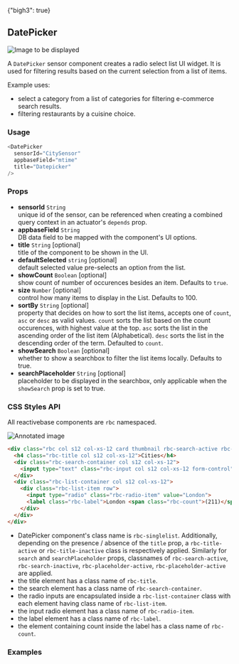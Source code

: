 {"bigh3": true}

## DatePicker

![Image to be displayed](https://i.imgur.com/HnZexE9.png)

A `DatePicker` sensor component creates a radio select list UI widget. It is used for filtering results based on the current selection from a list of items.

Example uses:
* select a category from a list of categories for filtering e-commerce search results.
* filtering restaurants by a cuisine choice.

### Usage

```js
<DatePicker
  sensorId="CitySensor"
  appbaseField="mtime"
  title="Datepicker"
/>
```

### Props

- **sensorId** `String`  
    unique id of the sensor, can be referenced when creating a combined query context in an actuator's `depends` prop.  
- **appbaseField** `String`  
    DB data field to be mapped with the component's UI options.
- **title** `String` [optional]  
    title of the component to be shown in the UI.
- **defaultSelected** `string` [optional]  
    default selected value pre-selects an option from the list.
- **showCount** `Boolean` [optional]  
    show count of number of occurences besides an item. Defaults to `true`.
- **size** `Number` [optional]  
    control how many items to display in the List. Defaults to 100.
-  **sortBy** `String` [optional]  
    property that decides on how to sort the list items, accepts one of `count`, `asc` or `desc` as valid values. `count` sorts the list based on the count occurences, with highest value at the top. `asc` sorts the list in the ascending order of the list item (Alphabetical). `desc` sorts the list in the descending order of the term. Defaulted to `count`.
- **showSearch** `Boolean` [optional]  
    whether to show a searchbox to filter the list items locally. Defaults to true.
- **searchPlaceholder** `String` [optional]  
    placeholder to be displayed in the searchbox, only applicable when the `showSearch` prop is set to true.


### CSS Styles API

All reactivebase components are `rbc` namespaced.

![Annotated image](https://i.imgur.com/AzznksP.png)

```html
<div class="rbc col s12 col-xs-12 card thumbnail rbc-search-active rbc-title-active rbc-placeholder-active rbc-singlelist">
  <h4 class="rbc-title col s12 col-xs-12">Cities</h4>
  <div class="rbc-search-container col s12 col-xs-12">
    <input type="text" class="rbc-input col s12 col-xs-12 form-control" value="" placeholder="Search City">
  </div>
  <div class="rbc-list-container col s12 col-xs-12">
    <div class="rbc-list-item row">
      <input type="radio" class="rbc-radio-item" value="London">
      <label class="rbc-label">London <span class="rbc-count">(211)</span></label>
    </div>
  </div>
</div>
```

* DatePicker component's class name is `rbc-singlelist`. Additionally, depending on the presence / absence of the `title` prop, a `rbc-title-active` or `rbc-title-inactive` class is respectively applied. Similarly for `search` and `searchPlaceholder` props, classnames of `rbc-search-active`, `rbc-search-inactive`, `rbc-placeholder-active`, `rbc-placeholder-active` are applied.
* the title element has a class name of `rbc-title`.
* the search element has a class name of `rbc-search-container`.
* the radio inputs are encapsulated inside a `rbc-list-container` class with each element having class name of `rbc-list-item`.
* the input radio element has a class name of `rbc-radio-item`.
* the label element has a class name of `rbc-label`.
* the element containing count inside the label has a class name of `rbc-count`.


### Examples


